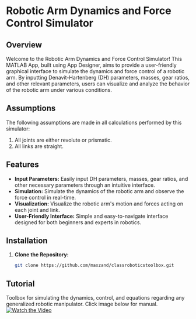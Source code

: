 # Robotic Arm Dynamics and Force Control Simulator

## Overview

Welcome to the Robotic Arm Dynamics and Force Control Simulator! This MATLAB App, built using App Designer, aims to provide a user-friendly graphical interface to simulate the dynamics and force control of a robotic arm. By inputting Denavit-Hartenberg (DH) parameters, masses, gear ratios, and other relevant parameters, users can visualize and analyze the behavior of the robotic arm under various conditions.

## Assumptions

The following assumptions are made in all calculations performed by this simulator:
1. All joints are either revolute or prismatic.
2. All links are straight.

## Features

- **Input Parameters:** Easily input DH parameters, masses, gear ratios, and other necessary parameters through an intuitive interface.
- **Simulation:** Simulate the dynamics of the robotic arm and observe the force control in real-time.
- **Visualization:** Visualize the robotic arm's motion and forces acting on each joint and link.
- **User-Friendly Interface:** Simple and easy-to-navigate interface designed for both beginners and experts in robotics.

## Installation

1. **Clone the Repository:**
   ```bash
   git clone https://github.com/maxzand/classroboticstoolbox.git

## Tutorial

Toolbox for simulating the dynamics, control, and equations regarding any generalized robotic manipulator. Click image below for manual.
[![Watch the Video](http://img.youtube.com/vi/Wu8N5xGLw-g/0.jpg)](https://www.youtube.com/watch?v=Wu8N5xGLw-g)
